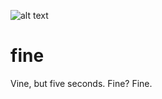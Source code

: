 ![alt text](https://i.imgur.com/PZdw36I.png "Fine Logo")

# fine
Vine, but five seconds. Fine? Fine.

